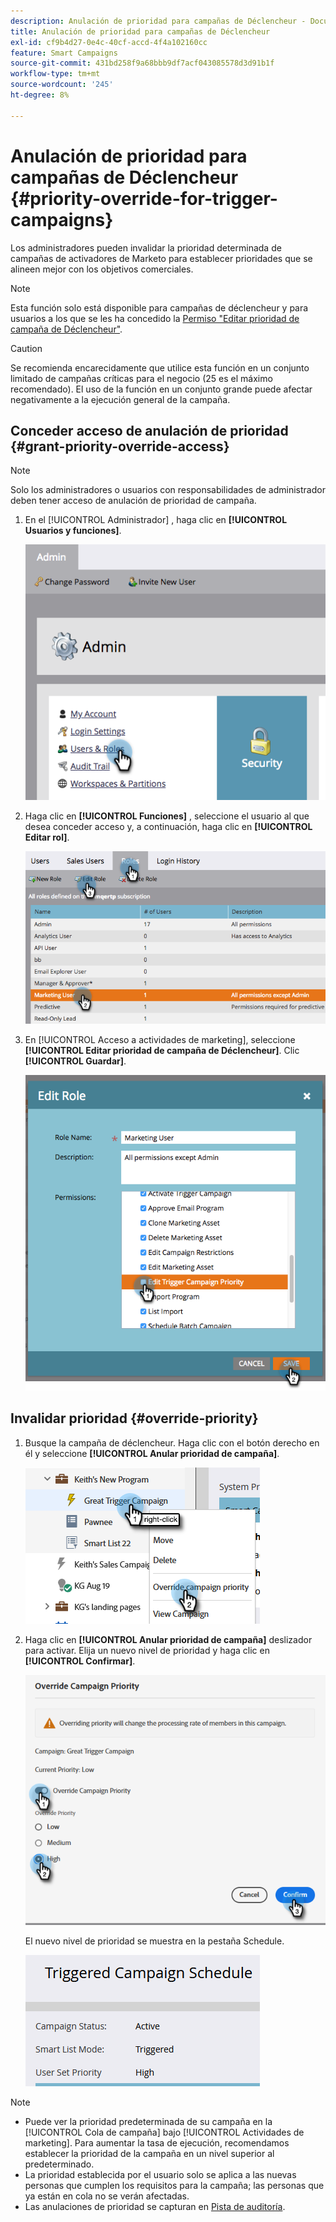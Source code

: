 ```yaml
---
description: Anulación de prioridad para campañas de Déclencheur - Documentos de Marketo - Documentación del producto
title: Anulación de prioridad para campañas de Déclencheur
exl-id: cf9b4d27-0e4c-40cf-accd-4f4a102160cc
feature: Smart Campaigns
source-git-commit: 431bd258f9a68bbb9df7acf043085578d3d91b1f
workflow-type: tm+mt
source-wordcount: '245'
ht-degree: 8%

---
```


# Anulación de prioridad para campañas de Déclencheur {#priority-override-for-trigger-campaigns}

Los administradores pueden invalidar la prioridad determinada de campañas de activadores de Marketo para establecer prioridades que se alineen mejor con los objetivos comerciales.

>[!NOTE]
>
>Esta función solo está disponible para campañas de déclencheur y para usuarios a los que se les ha concedido la [Permiso &quot;Editar prioridad de campaña de Déclencheur&quot;](#grant-priority-override-access).

>[!CAUTION]
>
>Se recomienda encarecidamente que utilice esta función en un conjunto limitado de campañas críticas para el negocio (25 es el máximo recomendado). El uso de la función en un conjunto grande puede afectar negativamente a la ejecución general de la campaña.

## Conceder acceso de anulación de prioridad {#grant-priority-override-access}

>[!NOTE]
>
>Solo los administradores o usuarios con responsabilidades de administrador deben tener acceso de anulación de prioridad de campaña.

1. En el [!UICONTROL Administrador] , haga clic en **[!UICONTROL Usuarios y funciones]**.

   ![](assets/priority-override-for-trigger-campaigns-1.png)

1. Haga clic en **[!UICONTROL Funciones]** , seleccione el usuario al que desea conceder acceso y, a continuación, haga clic en **[!UICONTROL Editar rol]**.

   ![](assets/priority-override-for-trigger-campaigns-2.png)

1. En [!UICONTROL Acceso a actividades de marketing], seleccione **[!UICONTROL Editar prioridad de campaña de Déclencheur]**. Clic **[!UICONTROL Guardar]**.

   ![](assets/priority-override-for-trigger-campaigns-3.png)

## Invalidar prioridad {#override-priority}

1. Busque la campaña de déclencheur. Haga clic con el botón derecho en él y seleccione **[!UICONTROL Anular prioridad de campaña]**.

   ![](assets/priority-override-for-trigger-campaigns-4.png)

1. Haga clic en **[!UICONTROL Anular prioridad de campaña]** deslizador para activar. Elija un nuevo nivel de prioridad y haga clic en **[!UICONTROL Confirmar]**.

   ![](assets/priority-override-for-trigger-campaigns-5.png)

   El nuevo nivel de prioridad se muestra en la pestaña Schedule.

   ![](assets/priority-override-for-trigger-campaigns-6.png)

>[!NOTE]
>
>* Puede ver la prioridad predeterminada de su campaña en la [!UICONTROL Cola de campaña] bajo [!UICONTROL Actividades de marketing]. Para aumentar la tasa de ejecución, recomendamos establecer la prioridad de la campaña en un nivel superior al predeterminado.
>* La prioridad establecida por el usuario solo se aplica a las nuevas personas que cumplen los requisitos para la campaña; las personas que ya están en cola no se verán afectadas.
>* Las anulaciones de prioridad se capturan en [Pista de auditoría](/help/marketo/product-docs/administration/audit-trail/audit-trail-overview.md).
